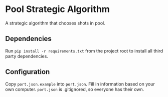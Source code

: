 # Pool Strategic Algorithm

A strategic algorithm that chooses shots in pool.

## Dependencies

Run `pip install -r requirements.txt` from the project root to install all third party dependencies.

## Configuration

Copy `port.json.example` into `port.json`.  Fill in information based on your own computer.
`port.json` is .gitignored, so everyone has their own.
